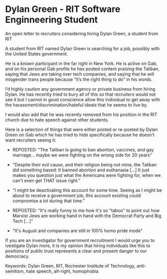 # Dylan Green - RIT Software Enginneering Student
An open letter to recruiters considering hiring Dylan Green, a student from RIT

A student from RIT named Dylan Green is searching for a job, possibly with the United States government.

He is a known participant in the far right in New York. He is active on Gab, and on his personal Gab profile he has posted content praising the Taliban, saying that Jews are taking over tech companies, and saying that he will misgender trans people because “it’s the right thing to do” in his words.

I’d highly caution any government agency or private business from hiring Dylan. He has recently tried to bury all of this so that recruiters would not see it but I cannot in good conscience allow this individual to get away with the harassment/discrimination/hateful ideals that he seems to live by.

I would also add that he was recently removed from his position in the RIT church due to hate speech against other students.

Here is a selection of things that were either posted or re-posted by Dylan Green on Gab which he has tried to hide specifically because he doesn’t want recruiters seeing it:

- REPOSTED: "The Taliban is going to ban abortion, vaccines, and gay marriage... maybe we were fighting on the wrong side for 20 years"

- "Despite their evil cause, and their religion being not mine, the Taliban did something based: It banned abortion and euthanasia [...] It just makes you question just what the Americans were fighting for, when we can't even get THAT issue right."

- "I might be deactivating this account for some time. Seeing as I might be about to receive a government job, this account existing could compromise a lot during that time."

- REPOSTED: "It's really funny to me how it's so "taboo" to point out how Marxist Jews are working hand in hand with the Democrat Party and Big Tech [...]"

- "It's August and companies are still in 100% homo pride mode"

If you are an investigator for government recruitment I would urge you to ivestigate Dylan more, it is my opinion that hiring individuals like this to positions of public trust represents a clear and present danger to our democracy.

Keywords: Dylan Green, RIT, Rochester Institute of Technology, anti-semitism, hate speech, alt-right, homophobia


